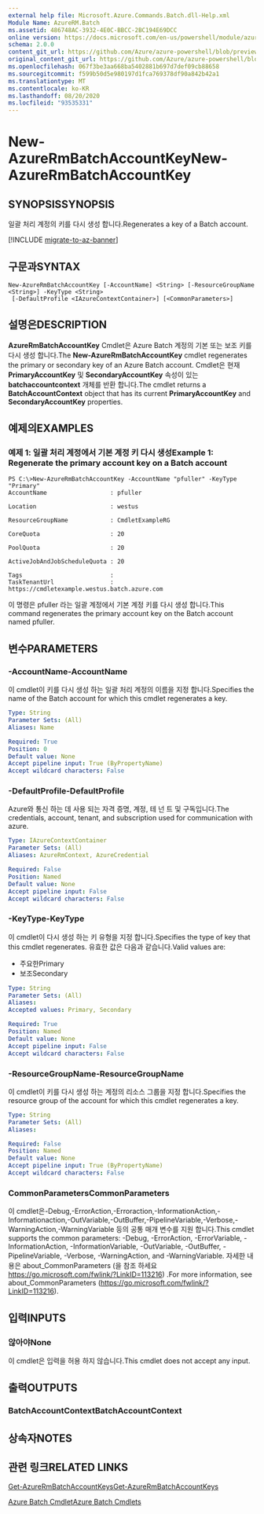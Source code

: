 ```yaml
---
external help file: Microsoft.Azure.Commands.Batch.dll-Help.xml
Module Name: AzureRM.Batch
ms.assetid: 486748AC-3932-4E0C-BBCC-2BC194E69DCC
online version: https://docs.microsoft.com/en-us/powershell/module/azurerm.batch/new-azurermbatchaccountkey
schema: 2.0.0
content_git_url: https://github.com/Azure/azure-powershell/blob/preview/src/ResourceManager/AzureBatch/Commands.Batch/help/New-AzureRmBatchAccountKey.md
original_content_git_url: https://github.com/Azure/azure-powershell/blob/preview/src/ResourceManager/AzureBatch/Commands.Batch/help/New-AzureRmBatchAccountKey.md
ms.openlocfilehash: 067f3be3aa668ba5402881b697d7def09cb88658
ms.sourcegitcommit: f599b50d5e980197d1fca769378df90a842b42a1
ms.translationtype: MT
ms.contentlocale: ko-KR
ms.lasthandoff: 08/20/2020
ms.locfileid: "93535331"
---
```

# <span data-ttu-id="42b35-101">New-AzureRmBatchAccountKey</span><span class="sxs-lookup"><span data-stu-id="42b35-101">New-AzureRmBatchAccountKey</span></span>

## <span data-ttu-id="42b35-102">SYNOPSIS</span><span class="sxs-lookup"><span data-stu-id="42b35-102">SYNOPSIS</span></span>
<span data-ttu-id="42b35-103">일괄 처리 계정의 키를 다시 생성 합니다.</span><span class="sxs-lookup"><span data-stu-id="42b35-103">Regenerates a key of a Batch account.</span></span>

[!INCLUDE [migrate-to-az-banner](../../includes/migrate-to-az-banner.md)]

## <span data-ttu-id="42b35-104">구문과</span><span class="sxs-lookup"><span data-stu-id="42b35-104">SYNTAX</span></span>

```
New-AzureRmBatchAccountKey [-AccountName] <String> [-ResourceGroupName <String>] -KeyType <String>
 [-DefaultProfile <IAzureContextContainer>] [<CommonParameters>]
```

## <span data-ttu-id="42b35-105">설명은</span><span class="sxs-lookup"><span data-stu-id="42b35-105">DESCRIPTION</span></span>
<span data-ttu-id="42b35-106">**AzureRmBatchAccountKey** Cmdlet은 Azure Batch 계정의 기본 또는 보조 키를 다시 생성 합니다.</span><span class="sxs-lookup"><span data-stu-id="42b35-106">The **New-AzureRmBatchAccountKey** cmdlet regenerates the primary or secondary key of an Azure Batch account.</span></span>
<span data-ttu-id="42b35-107">Cmdlet은 현재 **PrimaryAccountKey** 및 **SecondaryAccountKey** 속성이 있는 **batchaccountcontext** 개체를 반환 합니다.</span><span class="sxs-lookup"><span data-stu-id="42b35-107">The cmdlet returns a **BatchAccountContext** object that has its current **PrimaryAccountKey** and **SecondaryAccountKey** properties.</span></span>

## <span data-ttu-id="42b35-108">예제의</span><span class="sxs-lookup"><span data-stu-id="42b35-108">EXAMPLES</span></span>

### <span data-ttu-id="42b35-109">예제 1: 일괄 처리 계정에서 기본 계정 키 다시 생성</span><span class="sxs-lookup"><span data-stu-id="42b35-109">Example 1: Regenerate the primary account key on a Batch account</span></span>
```
PS C:\>New-AzureRmBatchAccountKey -AccountName "pfuller" -KeyType "Primary"
AccountName                  : pfuller

Location                     : westus

ResourceGroupName            : CmdletExampleRG

CoreQuota                    : 20

PoolQuota                    : 20

ActiveJobAndJobScheduleQuota : 20

Tags                         : 
TaskTenantUrl                : https://cmdletexample.westus.batch.azure.com
```

<span data-ttu-id="42b35-110">이 명령은 pfuller 라는 일괄 계정에서 기본 계정 키를 다시 생성 합니다.</span><span class="sxs-lookup"><span data-stu-id="42b35-110">This command regenerates the primary account key on the Batch account named pfuller.</span></span>

## <span data-ttu-id="42b35-111">변수</span><span class="sxs-lookup"><span data-stu-id="42b35-111">PARAMETERS</span></span>

### <span data-ttu-id="42b35-112">-AccountName</span><span class="sxs-lookup"><span data-stu-id="42b35-112">-AccountName</span></span>
<span data-ttu-id="42b35-113">이 cmdlet이 키를 다시 생성 하는 일괄 처리 계정의 이름을 지정 합니다.</span><span class="sxs-lookup"><span data-stu-id="42b35-113">Specifies the name of the Batch account for which this cmdlet regenerates a key.</span></span>

```yaml
Type: String
Parameter Sets: (All)
Aliases: Name

Required: True
Position: 0
Default value: None
Accept pipeline input: True (ByPropertyName)
Accept wildcard characters: False
```

### <span data-ttu-id="42b35-114">-DefaultProfile</span><span class="sxs-lookup"><span data-stu-id="42b35-114">-DefaultProfile</span></span>
<span data-ttu-id="42b35-115">Azure와 통신 하는 데 사용 되는 자격 증명, 계정, 테 넌 트 및 구독입니다.</span><span class="sxs-lookup"><span data-stu-id="42b35-115">The credentials, account, tenant, and subscription used for communication with azure.</span></span>

```yaml
Type: IAzureContextContainer
Parameter Sets: (All)
Aliases: AzureRmContext, AzureCredential

Required: False
Position: Named
Default value: None
Accept pipeline input: False
Accept wildcard characters: False
```

### <span data-ttu-id="42b35-116">-KeyType</span><span class="sxs-lookup"><span data-stu-id="42b35-116">-KeyType</span></span>
<span data-ttu-id="42b35-117">이 cmdlet이 다시 생성 하는 키 유형을 지정 합니다.</span><span class="sxs-lookup"><span data-stu-id="42b35-117">Specifies the type of key that this cmdlet regenerates.</span></span>
<span data-ttu-id="42b35-118">유효한 값은 다음과 같습니다.</span><span class="sxs-lookup"><span data-stu-id="42b35-118">Valid values are:</span></span> 

- <span data-ttu-id="42b35-119">주요한</span><span class="sxs-lookup"><span data-stu-id="42b35-119">Primary</span></span>
- <span data-ttu-id="42b35-120">보조</span><span class="sxs-lookup"><span data-stu-id="42b35-120">Secondary</span></span>

```yaml
Type: String
Parameter Sets: (All)
Aliases: 
Accepted values: Primary, Secondary

Required: True
Position: Named
Default value: None
Accept pipeline input: False
Accept wildcard characters: False
```

### <span data-ttu-id="42b35-121">-ResourceGroupName</span><span class="sxs-lookup"><span data-stu-id="42b35-121">-ResourceGroupName</span></span>
<span data-ttu-id="42b35-122">이 cmdlet이 키를 다시 생성 하는 계정의 리소스 그룹을 지정 합니다.</span><span class="sxs-lookup"><span data-stu-id="42b35-122">Specifies the resource group of the account for which this cmdlet regenerates a key.</span></span>

```yaml
Type: String
Parameter Sets: (All)
Aliases: 

Required: False
Position: Named
Default value: None
Accept pipeline input: True (ByPropertyName)
Accept wildcard characters: False
```

### <span data-ttu-id="42b35-123">CommonParameters</span><span class="sxs-lookup"><span data-stu-id="42b35-123">CommonParameters</span></span>
<span data-ttu-id="42b35-124">이 cmdlet은-Debug,-ErrorAction,-Erroraction,-InformationAction,-Informationaction,-OutVariable,-OutBuffer,-PipelineVariable,-Verbose,-WarningAction,-WarningVariable 등의 공통 매개 변수를 지원 합니다.</span><span class="sxs-lookup"><span data-stu-id="42b35-124">This cmdlet supports the common parameters: -Debug, -ErrorAction, -ErrorVariable, -InformationAction, -InformationVariable, -OutVariable, -OutBuffer, -PipelineVariable, -Verbose, -WarningAction, and -WarningVariable.</span></span> <span data-ttu-id="42b35-125">자세한 내용은 about_CommonParameters (을 참조 하세요 https://go.microsoft.com/fwlink/?LinkID=113216) .</span><span class="sxs-lookup"><span data-stu-id="42b35-125">For more information, see about_CommonParameters (https://go.microsoft.com/fwlink/?LinkID=113216).</span></span>

## <span data-ttu-id="42b35-126">입력</span><span class="sxs-lookup"><span data-stu-id="42b35-126">INPUTS</span></span>

### <span data-ttu-id="42b35-127">않아야</span><span class="sxs-lookup"><span data-stu-id="42b35-127">None</span></span>
<span data-ttu-id="42b35-128">이 cmdlet은 입력을 허용 하지 않습니다.</span><span class="sxs-lookup"><span data-stu-id="42b35-128">This cmdlet does not accept any input.</span></span>

## <span data-ttu-id="42b35-129">출력</span><span class="sxs-lookup"><span data-stu-id="42b35-129">OUTPUTS</span></span>

### <span data-ttu-id="42b35-130">BatchAccountContext</span><span class="sxs-lookup"><span data-stu-id="42b35-130">BatchAccountContext</span></span>

## <span data-ttu-id="42b35-131">상속자</span><span class="sxs-lookup"><span data-stu-id="42b35-131">NOTES</span></span>

## <span data-ttu-id="42b35-132">관련 링크</span><span class="sxs-lookup"><span data-stu-id="42b35-132">RELATED LINKS</span></span>

[<span data-ttu-id="42b35-133">Get-AzureRmBatchAccountKeys</span><span class="sxs-lookup"><span data-stu-id="42b35-133">Get-AzureRmBatchAccountKeys</span></span>](./Get-AzureRmBatchAccountKeys.md)

[<span data-ttu-id="42b35-134">Azure Batch Cmdlet</span><span class="sxs-lookup"><span data-stu-id="42b35-134">Azure Batch Cmdlets</span></span>](./AzureRM.Batch.md)


